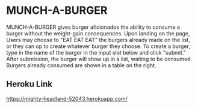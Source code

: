 # MUNCH-A-BURGER

MUNCH-A-BURGER gives burger aficionados the ability to consume a burger without the weight-gain consequences. Upon landing on the page, Users may choose to "EAT EAT EAT" the burgers already made on the list, or they can op to create whatever burger they choose. To create a burger, type in the name of the burger in the input slot below and click "submit." After submission, the burger will show up in a list, waiting to be consumed. Burgers already consumed are shown in a table on the right.

## Heroku Link
https://mighty-headland-52043.herokuapp.com/